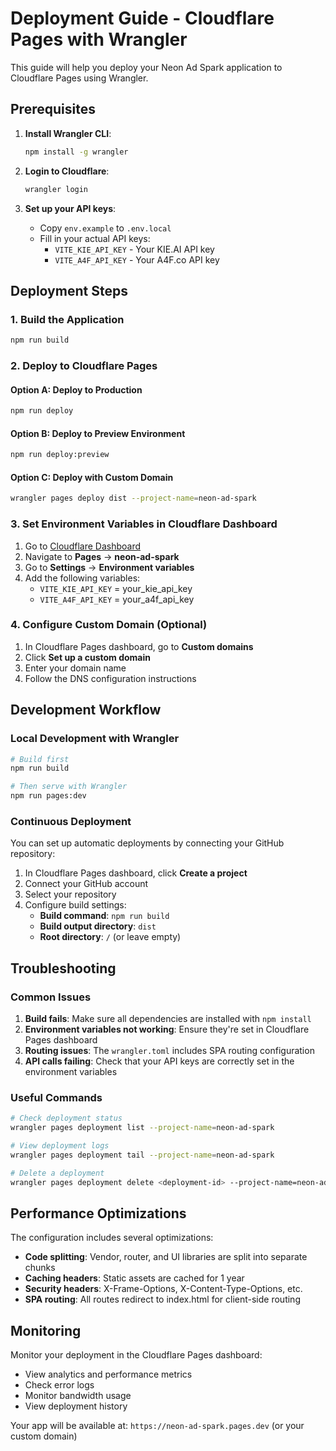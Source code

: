 # Deployment Guide - Cloudflare Pages with Wrangler

This guide will help you deploy your Neon Ad Spark application to Cloudflare Pages using Wrangler.

## Prerequisites

1. **Install Wrangler CLI**:
   ```bash
   npm install -g wrangler
   ```

2. **Login to Cloudflare**:
   ```bash
   wrangler login
   ```

3. **Set up your API keys**:
   - Copy `env.example` to `.env.local`
   - Fill in your actual API keys:
     - `VITE_KIE_API_KEY` - Your KIE.AI API key
     - `VITE_A4F_API_KEY` - Your A4F.co API key

## Deployment Steps

### 1. Build the Application
```bash
npm run build
```

### 2. Deploy to Cloudflare Pages

#### Option A: Deploy to Production
```bash
npm run deploy
```

#### Option B: Deploy to Preview Environment
```bash
npm run deploy:preview
```

#### Option C: Deploy with Custom Domain
```bash
wrangler pages deploy dist --project-name=neon-ad-spark
```

### 3. Set Environment Variables in Cloudflare Dashboard

1. Go to [Cloudflare Dashboard](https://dash.cloudflare.com/)
2. Navigate to **Pages** → **neon-ad-spark**
3. Go to **Settings** → **Environment variables**
4. Add the following variables:
   - `VITE_KIE_API_KEY` = your_kie_api_key
   - `VITE_A4F_API_KEY` = your_a4f_api_key

### 4. Configure Custom Domain (Optional)

1. In Cloudflare Pages dashboard, go to **Custom domains**
2. Click **Set up a custom domain**
3. Enter your domain name
4. Follow the DNS configuration instructions

## Development Workflow

### Local Development with Wrangler
```bash
# Build first
npm run build

# Then serve with Wrangler
npm run pages:dev
```

### Continuous Deployment

You can set up automatic deployments by connecting your GitHub repository:

1. In Cloudflare Pages dashboard, click **Create a project**
2. Connect your GitHub account
3. Select your repository
4. Configure build settings:
   - **Build command**: `npm run build`
   - **Build output directory**: `dist`
   - **Root directory**: `/` (or leave empty)

## Troubleshooting

### Common Issues

1. **Build fails**: Make sure all dependencies are installed with `npm install`
2. **Environment variables not working**: Ensure they're set in Cloudflare Pages dashboard
3. **Routing issues**: The `wrangler.toml` includes SPA routing configuration
4. **API calls failing**: Check that your API keys are correctly set in the environment variables

### Useful Commands

```bash
# Check deployment status
wrangler pages deployment list --project-name=neon-ad-spark

# View deployment logs
wrangler pages deployment tail --project-name=neon-ad-spark

# Delete a deployment
wrangler pages deployment delete <deployment-id> --project-name=neon-ad-spark
```

## Performance Optimizations

The configuration includes several optimizations:

- **Code splitting**: Vendor, router, and UI libraries are split into separate chunks
- **Caching headers**: Static assets are cached for 1 year
- **Security headers**: X-Frame-Options, X-Content-Type-Options, etc.
- **SPA routing**: All routes redirect to index.html for client-side routing

## Monitoring

Monitor your deployment in the Cloudflare Pages dashboard:
- View analytics and performance metrics
- Check error logs
- Monitor bandwidth usage
- View deployment history

Your app will be available at: `https://neon-ad-spark.pages.dev` (or your custom domain)
